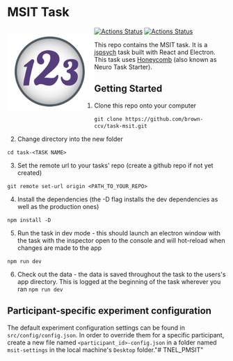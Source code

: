 # MSIT Task

<p style="float: left">
  <img src="msit.svg" width="200" alt="MSIT Icon"/>
</p>

[![Actions Status](https://github.com/brown-ccv/task-msit/workflows/Test%2C%20Build%2C%20and%20Package/badge.svg)](https://github.com/brown-ccv/task-msit/actions)
[![Actions Status](https://github.com/brown-ccv/task-msit/workflows/Build%20at%20home%20version%20%28Windows%29/badge.svg)](https://github.com/brown-ccv/task-msit/actions)

This repo contains the MSIT task. It is a [jspsych](https://www.jspsych.org/) task built with React and Electron. This
task uses [Honeycomb](https://brown-ccv.github.io/honeycomb-docs/) (also known as Neuro Task Starter).

## Getting Started

1. Clone this repo onto your computer

```
git clone https://github.com/brown-ccv/task-msit.git
```

2. Change directory into the new folder

```
cd task-<TASK NAME>
```

3. Set the remote url to your tasks' repo (create a github repo if not yet created)

```
git remote set-url origin <PATH_TO_YOUR_REPO>
```

4. Install the dependencies (the -D flag installs the dev dependencies as well as the production ones)

```
npm install -D
```

5. Run the task in dev mode - this should launch an electron window with the task with the inspector open to the console
   and will hot-reload when changes are made to the app

```
npm run dev
```

6. Check out the data - the data is saved throughout the task to the users's app directory. This is logged at the
   beginning of the task wherever you ran `npm run dev`

## Participant-specific experiment configuration

The default experiment configuration settings can be found in `src/config/config.json`. In order to override them for a
specific participant, create a new file named `<participant_id>-config.json` in a folder named `msit-settings` in the
local machine's `Desktop` folder."# TNEL_PMSIT" 
